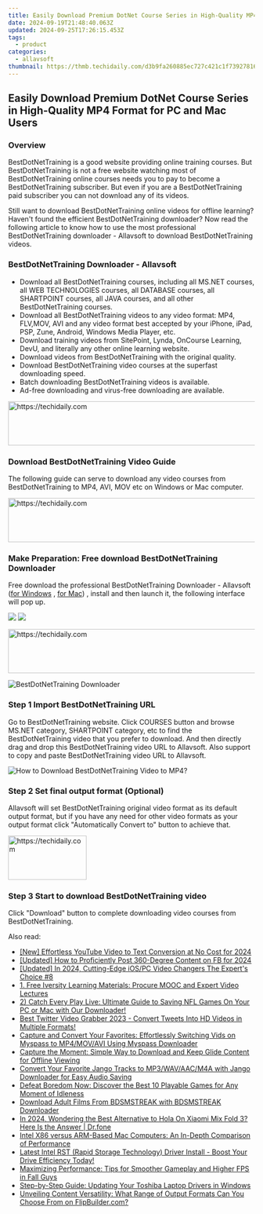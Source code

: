 ```yaml
---
title: Easily Download Premium DotNet Course Series in High-Quality MP4 Format for PC and Mac Users
date: 2024-09-19T21:48:40.063Z
updated: 2024-09-25T17:26:15.453Z
tags:
  - product
categories:
  - allavsoft
thumbnail: https://thmb.techidaily.com/d3b9fa260885ec727c421c1f7392781651fabce3da6c8f310b1d694d013fd73d.jpg
---
```


## Easily Download Premium DotNet Course Series in High-Quality MP4 Format for PC and Mac Users

### Overview

BestDotNetTraining is a good website providing online training courses. But BestDotNetTraining is not a free website watching most of BestDotNetTraining online courses needs you to pay to become a BestDotNetTraining subscriber. But even if you are a BestDotNetTraining paid subscriber you can not download any of its videos.

Still want to download BestDotNetTraining online videos for offline learning? Haven't found the efficient BestDotNetTraining downloader? Now read the following article to know how to use the most professional BestDotNetTraining downloader - Allavsoft to download BestDotNetTraining videos.

### BestDotNetTraining Downloader - Allavsoft

* Download all BestDotNetTraining courses, including all MS.NET courses, all WEB TECHNOLOGIES courses, all DATABASE courses, all SHARTPOINT courses, all JAVA courses, and all other BestDotNetTraining courses.
* Download all BestDotNetTraining videos to any video format: MP4, FLV,MOV, AVI and any video format best accepted by your iPhone, iPad, PSP, Zune, Android, Windows Media Player, etc.
* Download training videos from SitePoint, Lynda, OnCourse Learning, DevU, and literally any other online learning website.
* Download videos from BestDotNetTraining with the original quality.
* Download BestDotNetTraining video courses at the superfast downloading speed.
* Batch downloading BestDotNetTraining videos is available.
* Ad-free downloading and virus-free downloading are available.

<!-- affiliate ads begin -->
<a href="https://appsumo.8odi.net/c/5597632/2094415/7443" target="_top" id="2094415">
  <img src="//a.impactradius-go.com/display-ad/7443-2094415" border="0" alt="https://techidaily.com" width="728" height="90"/>
</a>
<img height="0" width="0" src="https://appsumo.8odi.net/i/5597632/2094415/7443" style="position:absolute;visibility:hidden;" border="0" />
<!-- affiliate ads end -->

### Download BestDotNetTraining Video Guide

The following guide can serve to download any video courses from BestDotNetTraining to MP4, AVI, MOV etc on Windows or Mac computer.

<!-- affiliate ads begin -->
<a href="https://imp.i357552.net/c/5597632/994842/11832" target="_top" id="994842">
  <img src="//a.impactradius-go.com/display-ad/11832-994842" border="0" alt="https://techidaily.com" width="728" height="90"/>
</a>
<img height="0" width="0" src="https://imp.i357552.net/i/5597632/994842/11832" style="position:absolute;visibility:hidden;" border="0" />
<!-- affiliate ads end -->

### Make Preparation: Free download BestDotNetTraining Downloader

Free download the professional BestDotNetTraining Downloader - Allavsoft ([for Windows](https://tools.techidaily.com/allavsoft/products/) , [for Mac](https://tools.techidaily.com/allavsoft/products/)) , install and then launch it, the following interface will pop up.

[![](https://www.allavsoft.com/how-to/../images/how-to/free-download-win.jpg)](https://tools.techidaily.com/allavsoft/products/) [![](https://www.allavsoft.com/how-to/../images/how-to/free-download-mac.jpg)](https://tools.techidaily.com/allavsoft/products/)

<!-- affiliate ads begin -->
<a href="https://aligracehair.sjv.io/c/5597632/1959778/19272" target="_top" id="1959778">
  <img src="//a.impactradius-go.com/display-ad/19272-1959778" border="0" alt="https://techidaily.com" width="728" height="90"/>
</a>
<img height="0" width="0" src="https://aligracehair.sjv.io/i/5597632/1959778/19272" style="position:absolute;visibility:hidden;" border="0" />
<!-- affiliate ads end -->

![BestDotNetTraining Downloader](https://www.allavsoft.com/how-to/../images/allavsoft/screen-shot-600.jpg)

### Step 1 Import BestDotNetTraining URL

Go to BestDotNetTraining website. Click COURSES button and browse MS.NET category, SHARTPOINT category, etc to find the BestDotNetTraining video that you prefer to download. And then directly drag and drop this BestDotNetTraining video URL to Allavsoft. Also support to copy and paste BestDotNetTraining video URL to Allavsoft.

![How to Download BestDotNetTraining Video to MP4?](https://www.allavsoft.com/how-to/../images/how-to/download-rtmp-video/download-rtmp-video.jpg)

### Step 2 Set final output format (Optional)

Allavsoft will set BestDotNetTraining original video format as its default output format, but if you have any need for other video formats as your output format click "Automatically Convert to" button to achieve that.

<!-- affiliate ads begin -->
<a href="https://malaysia-healthcare-travel-council.pxf.io/c/5597632/1576474/17382" target="_top" id="1576474">
  <img src="//a.impactradius-go.com/display-ad/17382-1576474" border="0" alt="https://techidaily.com" width="160" height="90"/>
</a>
<img height="0" width="0" src="https://malaysia-healthcare-travel-council.pxf.io/i/5597632/1576474/17382" style="position:absolute;visibility:hidden;" border="0" />
<!-- affiliate ads end -->

### Step 3 Start to download BestDotNetTraining video

Click "Download" button to complete downloading video courses from BestDotNetTraining.

<ins class="adsbygoogle"
     style="display:block"
     data-ad-format="autorelaxed"
     data-ad-client="ca-pub-7571918770474297"
     data-ad-slot="1223367746"></ins>

<ins class="adsbygoogle"
     style="display:block"
     data-ad-client="ca-pub-7571918770474297"
     data-ad-slot="8358498916"
     data-ad-format="auto"
     data-full-width-responsive="true"></ins>

<span class="atpl-alsoreadstyle">Also read:</span>
<div><ul>
<li><a href="https://facebook-video-footage.techidaily.com/new-effortless-youtube-video-to-text-conversion-at-no-cost-for-2024/"><u>[New] Effortless YouTube Video to Text Conversion at No Cost for 2024</u></a></li>
<li><a href="https://facebook-videos.techidaily.com/updated-how-to-proficiently-post-360-degree-content-on-fb-for-2024/"><u>[Updated] How to Proficiently Post 360-Degree Content on FB for 2024</u></a></li>
<li><a href="https://fox-http.techidaily.com/updated-in-2024-cutting-edge-iospc-video-changers-the-experts-choice-8/"><u>[Updated] In 2024, Cutting-Edge iOS/PC Video Changers The Expert's Choice #8</u></a></li>
<li><a href="https://fox-within.techidaily.com/1-free-iversity-learning-materials-procure-mooc-and-expert-video-lectures/"><u>1. Free Iversity Learning Materials: Procure MOOC and Expert Video Lectures</u></a></li>
<li><a href="https://fox-within.techidaily.com/2-catch-every-play-live-ultimate-guide-to-saving-nfl-games-on-your-pc-or-mac-with-our-downloader/"><u>2) Catch Every Play Live: Ultimate Guide to Saving NFL Games On Your PC or Mac with Our Downloader!</u></a></li>
<li><a href="https://fox-within.techidaily.com/best-twitter-video-grabber-2023-convert-tweets-into-hd-videos-in-multiple-formats/"><u>Best Twitter Video Grabber 2023 - Convert Tweets Into HD Videos in Multiple Formats!</u></a></li>
<li><a href="https://fox-within.techidaily.com/capture-and-convert-your-favorites-effortlessly-switching-vids-on-myspass-to-mp4movavi-using-myspass-downloader/"><u>Capture and Convert Your Favorites: Effortlessly Switching Vids on Myspass to MP4/MOV/AVI Using Myspass Downloader</u></a></li>
<li><a href="https://fox-within.techidaily.com/capture-the-moment-simple-way-to-download-and-keep-glide-content-for-offline-viewing/"><u>Capture the Moment: Simple Way to Download and Keep Glide Content for Offline Viewing</u></a></li>
<li><a href="https://fox-within.techidaily.com/convert-your-favorite-jango-tracks-to-mp3wavaacm4a-with-jango-downloader-for-easy-audio-saving/"><u>Convert Your Favorite Jango Tracks to MP3/WAV/AAC/M4A with Jango Downloader for Easy Audio Saving</u></a></li>
<li><a href="https://buynow-tips.techidaily.com/defeat-boredom-now-discover-the-best-10-playable-games-for-any-moment-of-idleness/"><u>Defeat Boredom Now: Discover the Best 10 Playable Games for Any Moment of Idleness</u></a></li>
<li><a href="https://fox-within.techidaily.com/download-adult-films-from-bdsmstreak-with-bdsmstreak-downloader/"><u>Download Adult Films From BDSMSTREAK with BDSMSTREAK Downloader</u></a></li>
<li><a href="https://phone-solutions.techidaily.com/in-2024-wondering-the-best-alternative-to-hola-on-xiaomi-mix-fold-3-here-is-the-answer-drfone-by-drfone-virtual-android/"><u>In 2024, Wondering the Best Alternative to Hola On Xiaomi Mix Fold 3? Here Is the Answer | Dr.fone</u></a></li>
<li><a href="https://some-knowledge.techidaily.com/intel-x86-versus-arm-based-mac-computers-an-in-depth-comparison-of-performance/"><u>Intel X86 versus ARM-Based Mac Computers: An In-Depth Comparison of Performance</u></a></li>
<li><a href="https://hardware-help.techidaily.com/latest-intel-rst-rapid-storage-technology-driver-install-boost-your-drive-efficiency-today/"><u>Latest Intel RST (Rapid Storage Technology) Driver Install - Boost Your Drive Efficiency Today!</u></a></li>
<li><a href="https://win-able.techidaily.com/maximizing-performance-tips-for-smoother-gameplay-and-higher-fps-in-fall-guys/"><u>Maximizing Performance: Tips for Smoother Gameplay and Higher FPS in Fall Guys</u></a></li>
<li><a href="https://driver-download.techidaily.com/step-by-step-guide-updating-your-toshiba-laptop-drivers-in-windows/"><u>Step-by-Step Guide: Updating Your Toshiba Laptop Drivers in Windows</u></a></li>
<li><a href="https://fox-within.techidaily.com/unveiling-content-versatility-what-range-of-output-formats-can-you-choose-from-on-flipbuildercom/"><u>Unveiling Content Versatility: What Range of Output Formats Can You Choose From on FlipBuilder.com?</u></a></li>
</ul></div>

